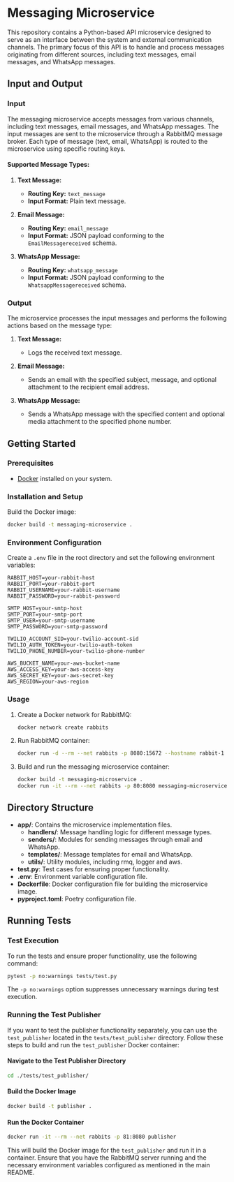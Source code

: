 # Messaging Microservice

This repository contains a  Python-based API microservice designed to serve as an interface between the system and external communication channels. The primary focus of this API is to handle and process messages originating from different sources, including text messages, email messages, and WhatsApp messages.


## Input and Output

### Input

The messaging microservice accepts messages from various channels, including text messages, email messages, and WhatsApp messages. The input messages are sent to the microservice through a RabbitMQ message broker. Each type of message (text, email, WhatsApp) is routed to the microservice using specific routing keys.

#### Supported Message Types:

1. **Text Message:**
   - **Routing Key:** `text_message`
   - **Input Format:** Plain text message.

2. **Email Message:**
   - **Routing Key:** `email_message`
   - **Input Format:** JSON payload conforming to the `EmailMessagereceived` schema.

3. **WhatsApp Message:**
   - **Routing Key:** `whatsapp_message`
   - **Input Format:** JSON payload conforming to the `WhatsappMessagereceived` schema.

### Output

The microservice processes the input messages and performs the following actions based on the message type:

1. **Text Message:**
   - Logs the received text message.

2. **Email Message:**
   - Sends an email with the specified subject, message, and optional attachment to the recipient email address.

3. **WhatsApp Message:**
   - Sends a WhatsApp message with the specified content and optional media attachment to the specified phone number.

## Getting Started

### Prerequisites

- [Docker](https://docs.docker.com/get-docker/) installed on your system.

### Installation and Setup

Build the Docker image:

```bash
docker build -t messaging-microservice .
```

### Environment Configuration

Create a `.env` file in the root directory and set the following environment variables:

```env
RABBIT_HOST=your-rabbit-host
RABBIT_PORT=your-rabbit-port
RABBIT_USERNAME=your-rabbit-username
RABBIT_PASSWORD=your-rabbit-password

SMTP_HOST=your-smtp-host
SMTP_PORT=your-smtp-port
SMTP_USER=your-smtp-username
SMTP_PASSWORD=your-smtp-password

TWILIO_ACCOUNT_SID=your-twilio-account-sid
TWILIO_AUTH_TOKEN=your-twilio-auth-token
TWILIO_PHONE_NUMBER=your-twilio-phone-number

AWS_BUCKET_NAME=your-aws-bucket-name
AWS_ACCESS_KEY=your-aws-access-key
AWS_SECRET_KEY=your-aws-secret-key
AWS_REGION=your-aws-region
```

### Usage

1. Create a Docker network for RabbitMQ:

   ```bash
   docker network create rabbits
   ```

2. Run RabbitMQ container:

   ```bash
   docker run -d --rm --net rabbits -p 8080:15672 --hostname rabbit-1 --name rabbit-1 rabbitmq:3.8
   ```

3. Build and run the messaging microservice container:

   ```bash
   docker build -t messaging-microservice .
   docker run -it --rm --net rabbits -p 80:8080 messaging-microservice
   ```

## Directory Structure

- **app/**: Contains the microservice implementation files.
  - **handlers/**: Message handling logic for different message types.
  - **senders/**: Modules for sending messages through email and WhatsApp.
  - **templates/**: Message templates for email and WhatsApp.
  - **utils/**: Utility modules, including rmq, logger and aws.
- **test.py**: Test cases for ensuring proper functionality.
- **.env**: Environment variable configuration file.
- **Dockerfile**: Docker configuration file for building the microservice image.
- **pyproject.toml**: Poetry configuration file.

## Running Tests

### Test Execution

To run the tests and ensure proper functionality, use the following command:

```bash
pytest -p no:warnings tests/test.py
```

The `-p no:warnings` option suppresses unnecessary warnings during test execution.

### Running the Test Publisher

If you want to test the publisher functionality separately, you can use the `test_publisher` located in the `tests/test_publisher` directory. Follow these steps to build and run the `test_publisher` Docker container:

#### Navigate to the Test Publisher Directory

```bash
cd ./tests/test_publisher/
```

#### Build the Docker Image

```bash
docker build -t publisher .
```

#### Run the Docker Container

```bash
docker run -it --rm --net rabbits -p 81:8080 publisher
```

This will build the Docker image for the `test_publisher` and run it in a container. Ensure that you have the RabbitMQ server running and the necessary environment variables configured as mentioned in the main README.

